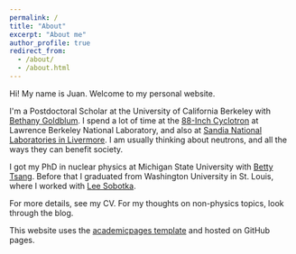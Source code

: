 ```yaml
---
permalink: /
title: "About"
excerpt: "About me"
author_profile: true
redirect_from: 
  - /about/
  - /about.html
---
```


Hi! My name is Juan. Welcome to my personal website.

I'm a Postdoctoral Scholar at the University of California Berkeley with [Bethany Goldblum](https://appliedphysics.nuc.berkeley.edu/about/). I spend a lot of time at the [88-Inch Cyclotron](http://cyclotron.lbl.gov/) at Lawrence Berkeley National Laboratory, and also at [Sandia National Laboratories in Livermore](https://www.sandia.gov/locations/livermore_california.html). I am usually thinking about neutrons, and all the ways they can benefit society.

I got my PhD in nuclear physics at Michigan State University with [Betty Tsang](https://people.nscl.msu.edu/~tsang/). Before that I graduated from Washington University in St. Louis, where I worked with [Lee Sobotka](https://artsci.wustl.edu/faculty-staff/lee-sobotka). 

For more details, see my CV. For my thoughts on non-physics topics, look through the blog.

This website uses the [academicpages template](https://github.com/academicpages/academicpages.github.io) and hosted on GitHub pages.

